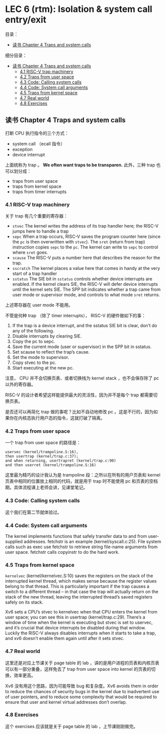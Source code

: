 # LEC 6 (rtm): Isolation & system call entry/exit

目录：

<!-- @import "[TOC]" {cmd="toc" depthFrom=2 depthTo=2 orderedList=false} -->

<!-- code_chunk_output -->

- [读书 Chapter 4 Traps and system calls](#读书-chapter-4-traps-and-system-calls)

<!-- /code_chunk_output -->

细分目录：

<!-- @import "[TOC]" {cmd="toc" depthFrom=2 depthTo=6 orderedList=false} -->

<!-- code_chunk_output -->

- [读书 Chapter 4 Traps and system calls](#读书-chapter-4-traps-and-system-calls)
  - [4.1 RISC-V trap machinery](#41-risc-v-trap-machinery)
  - [4.2 Traps from user space](#42-traps-from-user-space)
  - [4.3 Code: Calling system calls](#43-code-calling-system-calls)
  - [4.4 Code: System call arguments](#44-code-system-call-arguments)
  - [4.5 Traps from kernel space](#45-traps-from-kernel-space)
  - [4.7 Real world](#47-real-world)
  - [4.8 Exercises](#48-exercises)

<!-- /code_chunk_output -->

## 读书 Chapter 4 Traps and system calls

打断 CPU 执行指令的三个方式：
- system call （ecall 指令）
- exception
- device interrupt

上面统称为 trap 。 **We often want traps to be transparen.** 此外，三种 trap 也可以划分成：
- traps from user space
- traps from kernel space
- traps from timer interrupts

### 4.1 RISC-V trap machinery

关于 trap 有几个重要的寄存器：
- `stvec` The kernel writes the address of its trap handler here; the RISC-V jumps here to handle a trap
- `sepc` When a trap occurs, RISC-V saves the program counter here (since the `pc` is then overwritten with `stvec`). The `sret` (return from trap) instruction copies `sepc` to the `pc`. The kernel can write to `sepc` to control where `sret` goes.
- `scause` The RISC-V puts a number here that describes the reason for the trap.
- `sscratch` The kernel places a value here that comes in handy at the very start of a trap handler
- `sstatus` The SIE bit in `sstatus` controls whether device interrupts are enabled. If the kernel clears SIE, the RISC-V will defer device interrupts until the kernel sets SIE. The SPP bit indicates whether a trap came from user mode or supervisor mode, and controls to what
mode `sret` returns.

上述寄存器在 user mode 不能用。

不管是何种 trap （除了 timer interrupts）， RISC-V 的硬件做如下的事：
1. If the trap is a device interrupt, and the sstatus SIE bit is clear, don’t do any of the following.
2. Disable interrupts by clearing SIE.
3. Copy the pc to sepc.
4. Save the current mode (user or supervisor) in the SPP bit in sstatus.
5. Set scause to reflect the trap’s cause.
6. Set the mode to supervisor.
7. Copy stvec to the pc.
8. Start executing at the new pc.

注意， CPU 并不会切换页表、或者切换栈为 kernel stack ，也不会保存除了 pc 以外的寄存器。

RISC-V 的设计者希望这样能提供最大的灵活性，因为并不是每个 trap 都需要切换页表。

是否还可以再简化 trap 做的事呢？比如不自动地修改 pc 。这是不行的，因为如果你在内核态执行用户态的指令，这就打破了隔离。

### 4.2 Traps from user space

一个 trap from user space 的路径是：
```
uservec (kernel/trampoline.S:16),
then usertrap (kernel/trap.c:37);
and when returning, usertrapret (kernel/trap.c:90)
and then userret (kernel/trampoline.S:16)
```

这里最为精巧的设计我认为是 trampoline 段：之所以在所有的用户页表和 kernel 页表中相同的位置放上相同的代码，就是用于 trap 时不能使用 pc 和页表的空档期。具体流程课上老师会讲，见课堂笔记。

### 4.3 Code: Calling system calls

这个我们在第二节就体验过。

### 4.4 Code: System call arguments

The kernel implements functions that safely transfer data to and from user-supplied addresses.  fetchstr is an example (kernel/syscall.c:25). File system calls such as exec use fetchstr to retrieve string file-name arguments from user space. fetchstr calls copyinstr to do the hard work.

### 4.5 Traps from kernel space

`kernelvec` (kernel/kernelvec.S:10) saves the registers on the stack of the interrupted kernel thread, which makes sense because the register values belong to that thread. This is particularly important if the trap causes a switch to a different thread – in that case the trap will actually return on the stack of the new thread, leaving the interrupted thread’s saved registers safely on its stack.

Xv6 sets a CPU’s stvec to kernelvec when that CPU enters the kernel from user space; you can see this in usertrap (kernel/trap.c:29). There’s a window of time when the kernel is executing but stvec is set to uservec, and it’s crucial that device interrupts be disabled during that window. Luckily the RISC-V always disables interrupts when it starts to take a trap, and xv6 doesn’t enable them again until after it sets stvec.

### 4.7 Real world

这里还是对应上节课关于 page table 的 lab ，讲的是用户进程的页表和内核页表可以有一部分重叠，这样免去了 trap from user space into kernel 的页表的切换，效率更高。

Xv6 没有用这个思路，因为可能导致 bug 和复杂度。Xv6 avoids them in order to reduce the chances of security bugs in the kernel due to inadvertent use of user pointers, and to reduce some complexity that would be required to ensure that user and kernel virtual addresses don’t overlap.

### 4.8 Exercises

这个 exercises 应该就是关于 page table 的 lab ，上节课刚刚做完。
